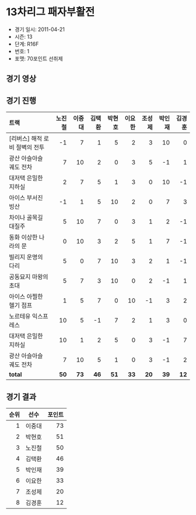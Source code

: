 # 13차리그 패자부활전

- 경기 일시: 2011-04-21
- 시즌: 13
- 단계: R16F
- 번호: 1
- 포맷: 70포인트 선취제





## 경기 영상
## 경기 진행

| 트랙 | 노진철 | 이중대 | 김택환 | 박현호 | 이요한 | 조성제 | 박인재 | 김경훈 |
|:---|---:|---:|---:|---:|---:|---:|---:|---:|
| [리버스] 해적 로비 절벽의 전투 | -1 | 7 | 1 | 5 | 2 | 3 | 10 | 0 |
| 광산 아슬아슬 궤도 전차 | 7 | 10 | 2 | 0 | 3 | 5 | -1 | 1 |
| 대저택 은밀한 지하실 | 2 | 7 | 5 | 1 | 3 | 0 | 10 | -1 |
| 아이스 부서진 빙산 | -1 | 1 | 5 | 10 | 2 | 0 | 7 | 3 |
| 차이나 골목길 대질주 | 5 | 10 | 7 | 0 | 3 | 1 | 2 | -1 |
| 동화 이상한 나라의 문 | 0 | 10 | 3 | 2 | 5 | 1 | 7 | -1 |
| 빌리지 운명의 다리 | 5 | 0 | 7 | 10 | 3 | 2 | 1 | -1 |
| 공동묘지 마왕의 초대 | 5 | 7 | 3 | 10 | 0 | 2 | -1 | 1 |
| 아이스 아찔한 헬기 점프 | 1 | 5 | 7 | 0 | 10 | -1 | 3 | 2 |
| 노르테유 익스프레스 | 10 | 5 | -1 | 7 | 2 | 1 | 3 | 0 |
| 대저택 은밀한 지하실 | 10 | 1 | 2 | 5 | 0 | 3 | -1 | 7 |
| 광산 아슬아슬 궤도 전차 | 7 | 10 | 5 | 1 | 0 | 3 | -1 | 2 |
| __total__ | __50__ | __73__ | __46__ | __51__ | __33__ | __20__ | __39__ | __12__ |




## 경기 결과

| 순위 | 선수 | 포인트 |
|---:|:---:|---:|
| 1 | 이중대 | 73 |
| 2 | 박현호 | 51 |
| 3 | 노진철 | 50 |
| 4 | 김택환 | 46 |
| 5 | 박인재 | 39 |
| 6 | 이요한 | 33 |
| 7 | 조성제 | 20 |
| 8 | 김경훈 | 12 |

